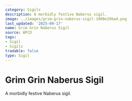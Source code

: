 ```yaml
---
category: Sigils
description: A morbidly festive Naberus sigil.
image: ../images/grim-grin-naberus-sigil-1000e28bad.png
last_updated: '2025-09-17'
name: Grim Grin Naberus Sigil
source: WFCD
tags:
- Sigil
- Sigils
tradable: false
type: Sigil
---
```


# Grim Grin Naberus Sigil

A morbidly festive Naberus sigil.


